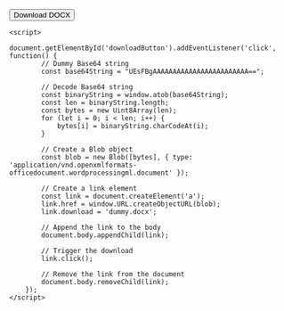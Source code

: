 <!DOCTYPE html>
<html lang="en">
<head>
    <meta charset="UTF-8">
    <meta name="viewport" content="width=device-width, initial-scale=1.0">
    <title>Base64 to DOCX</title>
</head>
<body>
    <button id="downloadButton">Download DOCX</button>

    <script>
        document.getElementById('downloadButton').addEventListener('click', function() {
            // Dummy Base64 string
            const base64String = "UEsFBgAAAAAAAAAAAAAAAAAAAAAAAA==";

            // Decode Base64 string
            const binaryString = window.atob(base64String);
            const len = binaryString.length;
            const bytes = new Uint8Array(len);
            for (let i = 0; i < len; i++) {
                bytes[i] = binaryString.charCodeAt(i);
            }

            // Create a Blob object
            const blob = new Blob([bytes], { type: 'application/vnd.openxmlformats-officedocument.wordprocessingml.document' });

            // Create a link element
            const link = document.createElement('a');
            link.href = window.URL.createObjectURL(blob);
            link.download = 'dummy.docx';

            // Append the link to the body
            document.body.appendChild(link);

            // Trigger the download
            link.click();

            // Remove the link from the document
            document.body.removeChild(link);
        });
    </script>
</body>
</html>
